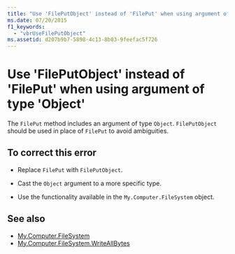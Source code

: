 ```yaml
---
title: "Use 'FilePutObject' instead of 'FilePut' when using argument of type 'Object'"
ms.date: 07/20/2015
f1_keywords: 
  - "vbrUseFilePutObject"
ms.assetid: d207b9b7-5898-4c13-8b03-9feefac5f726
---
```

# Use 'FilePutObject' instead of 'FilePut' when using argument of type 'Object'
The `FilePut` method includes an argument of type `Object`. `FilePutObject` should be used in place of `FilePut` to avoid ambiguities.  
  
## To correct this error  
  
- Replace `FilePut` with `FilePutObject`.  
  
- Cast the `Object` argument to a more specific type.  
  
- Use the functionality available in the `My.Computer.FileSystem` object.  
  
## See also

- [My.Computer.FileSystem](xref:Microsoft.VisualBasic.FileIO.FileSystem)
- [My.Computer.FileSystem.WriteAllBytes](xref:Microsoft.VisualBasic.MyServices.FileSystemProxy.WriteAllBytes%2A)
